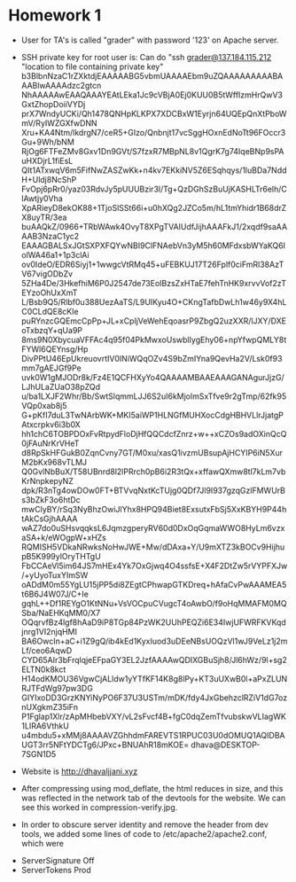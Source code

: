 # Homework 1
* User for TA's is called "grader" with password '123' on Apache server.
* SSH private key for root user is:
Can do "ssh grader@137.184.115.212 "location to file containing private key"
b3BlbnNzaC1rZXktdjEAAAAABG5vbmUAAAAEbm9uZQAAAAAAAAABAAABlwAAAAdzc2gtcn
NhAAAAAwEAAQAAAYEAtLEka1Jc9cVBjA0Ej0KUU0B5tWffIzmHrQwV3GxtZhopDoiiVYDj
prX7WndyUCKi/Qh1478QNHpKLKPX7XDCBxW1Eyrjn64UQEpQnXtPboWmV/RyIWZGXfwDNN
Xru+KA4Ntm/lkdrgN7/ceR5+GIzo/Qnbnjt17vcSggHOxnEdNoTt96FOccr3Gu+9Wh/bNM
RjOg6FTFeZMv8Gxv1Dn9GVt/S7fzxR7MBpNL8v1QgrK7g74IqeBNp9sPAuHXDjrL1fiEsL
QIt1ATxwqV6m5FifNwZASZwKk+n4kv7EKkiNV5Z6ESqhqys/1luBDa7NddH+Uldj8NcShP
FvOpj6pRr0/yaz03RdvJy5pUUUBzir3l/Tg+QzDGhSzBuUjKASHLTr6elh/ClAwtjy0Vha
XpARieyD8ekOK88+1TjoSlSSt66i+u0hXQg2JZCo5m/hL1tmYhidr1B68drZX8uyTR/3ea
buAAQkZ/0966+TRbWAwk4OvyT8XPgTVAIUdfJijhAAAFkJ1/2xqdf9saAAAAB3NzaC1yc2
EAAAGBALSxJGtSXPXFQYwNBI9ClFNAebVn3yM5h60MFdxsbWYaKQ6IolWA46a1+1p3clAi
ov0IdeO/EDR6Siyj1+1wwgcVtRMq45+uFEBKUJ17T26Fplf0ciFmRl38AzTV67vigODbZv
5ZHa4De/3HkefhiM6P0J2547de73EoIBzsZxHTaE7fehTnHK9xrvvVof2zTEYzoOhUxXmT
L/Bsb9Q5/Rlbf0u388UezAaTS/L9UIKyu4O+CKngTafbDwLh1w46y9X4hLC0CLdQE8cKle
puRYnzcGQEmcCpPp+JL+xCpIjVeWehEqoasrP9ZbgQ2uzXXR/lJXY/DXEoTxbzqY+qUa9P
8ms9N0XbycuaVFFAc4q95f04PkMwxoUswblIygEhy06+npYfwpQMLY8tFYWl6QEYnsg/Hp
DivPPtU46EpUkreuovrtIV0INiWQqOZv4S9bZmIYna9QevHa2V/Lsk0f93mm7gAEJGf9Pe
uvk0W1gMJODr8k/Fz4E1QCFHXyYo4QAAAAMBAAEAAAGANAgurJjzG/LJhULaZUaO38pZQd
u/ba1LXJF2Whr/Bb/SwtSlqmmLJJ6S2uI6kMjolmSxTfve9r2gTmp/62fk95VQp0xab8j5
G+pKfI7duL3TwNArbWK+MKI5aiWP1HLNGfMUHXocCdgHBHVLlrJjatgPAtxcrpkv6i3b0X
hh1chC6TOBPDOxFvRtpydFloDjHfQQCdcfZnrz+w++xCZOs9adOXinQcQ0jFAuNrKrVHeT
d8RpSkHFGukB0ZqnCvny7GT/M0xu/xasQ1ivzmUBsupAjHCYIP6iN5XurM2bKx968vTLMJ
Q0GvlNbBuX/T58UBnrd8l2lPRrch0pB6i2R3tQx+xffawQXmw8tl7kLm7vbKrNnpkepyNZ
dpk/R3nTg4owDOw0FT+BTVvqNxtKcTUjg0QDf7Jl9I937gzqGzlFMWUrBs3bZkF3o6htDc
mwClyBY/rSq3NyBhzOwiJlYhx8HPQ94Biet8ExsutxFbSj5XxKBYH9P44htAkCsGjhAAAA
wAZ7do0uSHsvqqksL6JqmzgperyRV60d0DxOqGqmaWWO8HyLm6vzxaSA+k/eWOgpW+xHZs
RQMISH5VDkaNRwksNoHwJWE+Mw/dDAxa+Y/U9mXTZ3kBOCv9HijhupB5K999ylOryTHTgU
FbCCAeVl5im64JS7mHEx4Yk7OxGjwq4O4ssfsE+X4F2DtZw5rVYPFXJw/+yUyoTuxYImSW
oADdM0m55YgLU15jPP5di8ZEgtCPhwapGTKDreq+hAfaCvPwAAAMEA5t6B6J4W07J/C+Ie
gqhL++Df1REYgO1KtNNu+VsVOCpuCVugcT4oAwbO/f9oHqMMAFM0MQSba/NaEHKqMM0/X7
OQqrvfBz4lgf8hAaD9iP8TGp84PzWK2UUhPEQZi6E34IwjUFWRFKVKqdjnrg1VI2njqHMI
BA6OwcIn+aC+i1Z9gQ/ib4kEd1KyxIuod3uDEeNBsUOQzVl1wJ9VeLz1j2mLf/ceo6AqwD
CYD65AIr3bFrqlqjeEFpaGY3EL2JzfAAAAwQDIXGBuSjh8/Jl6hWz/9l+sg2ELTN0k8kct
H14odKMOU36VgwCjALldw1yYTfKF14K8g8lPy+KT3uUXwB0l+aPxZLUNRJTFdWg97pw3DG
GIYIxoDD3GrzKNYiNyPO6F37U3USTm/mDK/fdy4JxGbehzclRZiV1dG7oznUXgkmZ35iFn
P1Fglap1Xlr/zApMHbebVXY/vL2sFvcf4B+fgC0dqZemTfvubskwVLIagWK1LIRA6VthkU
u4mbdu5+xMMj8AAAAVZGhhdmFAREVTS1RPUC03U0dOMUQ1AQIDBAUGT3rr5NFtYDCTg6/JPxc+BNUAhR18mKOE= dhava@DESKTOP-7SGN1D5


* Website is http://dhavaljjani.xyz
* After compressing using mod_deflate, the html reduces in size, and this was reflected in the network tab of the devtools for the website. We can see this worked in compression-verify.jpg.
* In order to obscure server identity and remove the header from dev tools, we added some lines of code to /etc/apache2/apache2.conf, which were 
- ServerSignature Off
- ServerTokens Prod